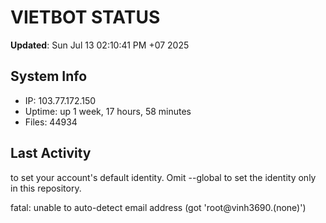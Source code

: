 # VIETBOT STATUS
**Updated**: Sun Jul 13 02:10:41 PM +07 2025

## System Info
- IP: 103.77.172.150
- Uptime: up 1 week, 17 hours, 58 minutes
- Files: 44934

## Last Activity

to set your account's default identity.
Omit --global to set the identity only in this repository.

fatal: unable to auto-detect email address (got 'root@vinh3690.(none)')
